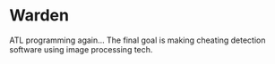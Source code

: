 # Warden
ATL programming again... 
The final goal is making cheating detection software using image processing tech.


